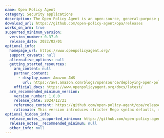```yaml
---
name: Open Policy Agent
category: Security applications
description: The Open Policy Agent is an open-source, general-purpose policy engine that unifies policy enforcement across the stack.
download_url: https://github.com/open-policy-agent/opa/releases
works_on_arm: true
supported_minimum_version:
  version_number: 0.37.0
  release_date: 2022/02/01
optional_info:
  homepage_url: https://www.openpolicyagent.org/
  support_caveats: null
  alternative_options: null
  getting_started_resources:
    arm_content: null
    partner_content:
      - display_name: Amazon AWS
        url: https://aws.amazon.com/blogs/opensource/deploying-open-policy-agent-opa-as-a-sidecar-on-amazon-elastic-container-service-amazon-ecs/
    official_docs: https://www.openpolicyagent.org/docs/latest/
  arm_recommended_minimum_version:
    version_number: 1.0.0
    release_date: 2024/12/21
    reference_content: https://github.com/open-policy-agent/opa/releases/tag/v1.0.0
    rationale: This version introduces stricter Rego syntax defaults, requiring if and contains, and disallowing duplicate/shadowed imports. It delivers major memory optimizations, cutting allocations and improving evaluation speed by 10–20%. Test suite performance was significantly boosted, with topdown and storage/disk tests running 50% and 75% faster, respectively. Additional updates include support for scientific notation, customizable Prometheus metrics, and enhanced Rego v1 compatibility.
optional_hidden_info:
  release_notes__supported_minimum: https://github.com/open-policy-agent/opa/releases/tag/v0.37.0
  release_notes__recommended_minimum: null
  other_info: null
---
```

